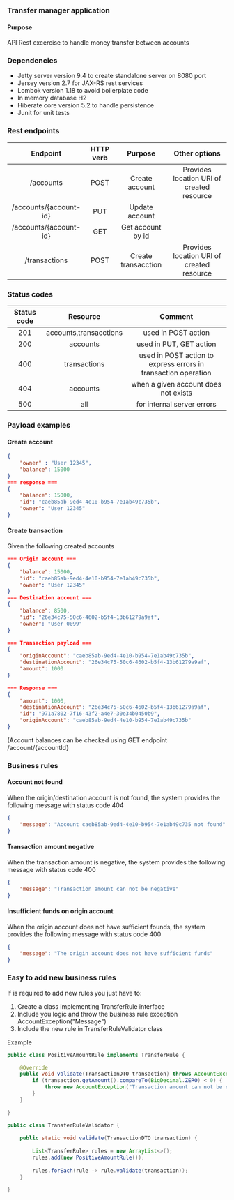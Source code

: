 ### Transfer manager application

#### Purpose

API Rest excercise to handle money transfer between accounts

### Dependencies

* Jetty server version 9.4 to create standalone server on 8080 port
* Jersey version 2.7 for JAX-RS rest services
* Lombok version 1.18 to avoid boilerplate code
* In memory database H2
* Hiberate core version 5.2 to handle persistence
* Junit for unit tests

### Rest endpoints

| Endpoint				| HTTP verb| Purpose			| Other options
|:-------:|:-------:|:-------:|:-------:|
| /accounts			        | POST	   | Create account		  |Provides location URI of created resource |
| /accounts/{account-id}| PUT      | Update account     |                                          |
| /accounts/{account-id}| GET      | Get account by id  |                                          |
| /transactions         | POST     | Create transacction|Provides location URI of created resource |

### Status codes

| Status code    | Resource               | Comment                |
|:-------:       | :-------:              | :-------:              |
| 201            | accounts,transacctions | used in POST action    |
| 200            | accounts               | used in PUT, GET action|
| 400            | transactions           | used in POST action to express errors in transaction operation|
| 404            | accounts               | when a given account does not exists |
| 500		 | all			  | for internal server errors |

### Payload examples

#### Create account

```json
{
	"owner" : "User 12345",
	"balance": 15000
}
=== response ===
{
    "balance": 15000,
    "id": "caeb85ab-9ed4-4e10-b954-7e1ab49c735b",
    "owner": "User 12345"
}
```
#### Create transaction

Given the following created accounts

```json
=== Origin account ===
{
    "balance": 15000,
    "id": "caeb85ab-9ed4-4e10-b954-7e1ab49c735b",
    "owner": "User 12345"
}
=== Destination account ===
{
    "balance": 8500,
    "id": "26e34c75-50c6-4602-b5f4-13b61279a9af",
    "owner": "User 0099"
}

=== Transaction payload ===
{
	"originAccount": "caeb85ab-9ed4-4e10-b954-7e1ab49c735b",
	"destinationAccount": "26e34c75-50c6-4602-b5f4-13b61279a9af",
	"amount": 1000
}

=== Response ===
{
    "amount": 1000,
    "destinationAccount": "26e34c75-50c6-4602-b5f4-13b61279a9af",
    "id": "971a7802-7f16-43f2-a4e7-30e34b0450b9",
    "originAccount": "caeb85ab-9ed4-4e10-b954-7e1ab49c735b"
}
```
(Account balances can be checked using GET endpoint /account/{accountId}

### Business rules

#### Account not found

When the origin/destination account is not found, the system provides the following message with status code 404

```json
{
    "message": "Account caeb85ab-9ed4-4e10-b954-7e1ab49c735 not found"
}
```
#### Transaction amount negative

When the transaction amount is negative, the system provides the following message with status code 400

```json
{
    "message": "Transaction amount can not be negative"
}
```
#### Insufficient funds on origin account

When the origin account does not have sufficient founds, the system provides the following message with status code 400

```json
{
    "message": "The origin account does not have sufficient funds"
}
```

### Easy to add new business rules

If is required to add new rules you just have to:

1. Create a class implementing TransferRule interface
2. Include you logic and throw the business rule exception AccountException("Message")
3. Include the new rule in TransferRuleValidator class

Example

```java
public class PositiveAmountRule implements TransferRule {

	@Override
	public void validate(TransactionDTO transaction) throws AccountException {
		if (transaction.getAmount().compareTo(BigDecimal.ZERO) < 0) {
			throw new AccountException("Transaction amount can not be negative");
		}
	}

}

public class TransferRuleValidator {
	
	public static void validate(TransactionDTO transaction) {
		
		List<TransferRule> rules = new ArrayList<>();
		rules.add(new PositiveAmountRule());
		
		rules.forEach(rule -> rule.validate(transaction));
	}

}
```





